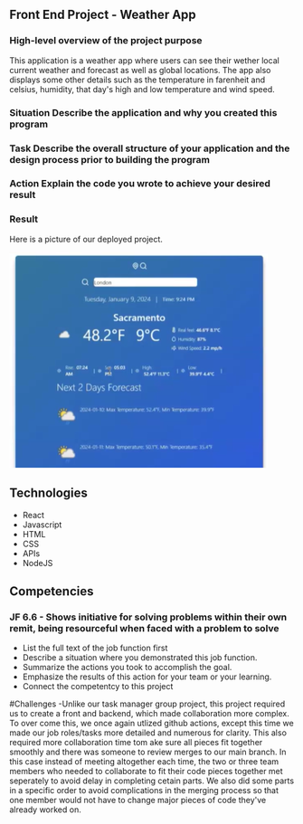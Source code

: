 ## Front End Project - Weather App
### High-level overview of the project purpose
This application is a weather app where users can see their wether local current weather and forecast as well as global locations. The app also displays some other details such as the temperature in farenheit and celsius, humidity, that day's high and low temperature and wind speed.

### Situation Describe the application and why you created this program


### Task Describe the overall structure of your application and the design process prior to building the program


### Action Explain the code you wrote to achieve your desired result


### Result
Here is a picture of our deployed project.

![app](../images/Weatherapp.png)

## Technologies
- React
- Javascript
- HTML
- CSS
- APIs
- NodeJS

## Competencies
### JF 6.6 - Shows initiative for solving problems within their own remit, being resourceful when faced with a problem to solve
- List the full text of the job function first
- Describe a situation where you demonstrated  this job function.
- Summarize the actions you took to accomplish the goal. 
- Emphasize the results of this action for your team or your learning. 
- Connect the competentcy to this project

#Challenges
-Unlike our task manager group project, this project required us to create a front and backend, which made collaboration more complex. To over come this, we once again utlized github actions, except this time we made our job roles/tasks more detailed and numerous for clarity. This also required more collaboration time tom ake sure all pieces fit together smoothly and there was someone to review merges to our main branch. In this case instead of meeting altogether each time, the two or three team members who needed to collaborate to fit their code pieces together met seperately to avoid delay in completing cetain parts. We also did some parts in a specific order to avoid complications in the merging process so that one member would not have to change major pieces of code they've already worked on.
